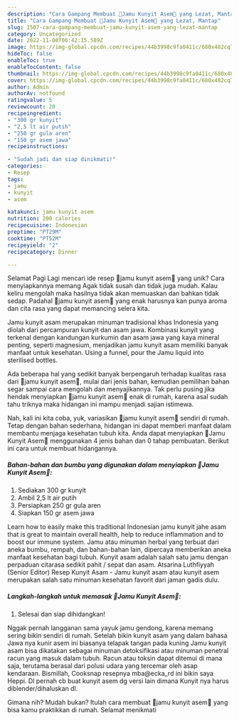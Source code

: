 ```yaml
---
description: "Cara Gampang Membuat 🍶Jamu Kunyit Asem🍶 yang Lezat, Mantap"
title: "Cara Gampang Membuat 🍶Jamu Kunyit Asem🍶 yang Lezat, Mantap"
slug: 1507-cara-gampang-membuat-jamu-kunyit-asem-yang-lezat-mantap
category: Uncategorized
date: 2022-11-08T06:42:15.589Z
image: https://img-global.cpcdn.com/recipes/44b3998c9fa0411c/680x482cq70/jamu-kunyit-asem-foto-resep-utama.jpg
hideToc: false
enableToc: true
enableTocContent: false
thumbnail: https://img-global.cpcdn.com/recipes/44b3998c9fa0411c/680x482cq70/jamu-kunyit-asem-foto-resep-utama.jpg
cover: https://img-global.cpcdn.com/recipes/44b3998c9fa0411c/680x482cq70/jamu-kunyit-asem-foto-resep-utama.jpg
author: Admin
authorAv: notfound
ratingvalue: 5
reviewcount: 20
recipeingredient:
- "300 gr kunyit"
- "2,5 lt air putih"
- "250 gr gula aren"
- "150 gr asem jawa"
recipeinstructions:

- "Sudah jadi dan siap dinikmati!"
categories:
- Resep
tags:
- jamu
- kunyit
- asem

katakunci: jamu kunyit asem 
nutrition: 200 calories
recipecuisine: Indonesian
preptime: "PT29M"
cooktime: "PT52M"
recipeyield: "2"
recipecategory: Dinner

---
```



Selamat Pagi Lagi mencari ide resep 🍶jamu kunyit asem🍶 yang unik? Cara menyiapkannya memang Agak tidak susah dan tidak juga mudah. Kalau keliru mengolah maka hasilnya tidak akan memuaskan dan bahkan tidak sedap. Padahal 🍶jamu kunyit asem🍶 yang enak harusnya kan punya aroma dan cita rasa yang dapat memancing selera kita.


Jamu kunyit asam merupakan minuman tradisional khas Indonesia yang diolah dari percampuran kunyit dan asam jawa. Kombinasi kunyit yang terkenal dengan kandungan kurkumin dan asam jawa yang kaya mineral penting, seperti magnesium, menjadikan jamu kunyit asam memiliki banyak manfaat untuk kesehatan. Using a funnel, pour the Jamu liquid into sterilised bottles.

Ada beberapa hal yang sedikit banyak berpengaruh terhadap kualitas rasa dari 🍶jamu kunyit asem🍶, mulai dari jenis bahan, kemudian pemilihan bahan segar sampai cara mengolah dan menyajikannya. Tak perlu pusing jika hendak menyiapkan 🍶jamu kunyit asem🍶 enak di rumah, karena asal sudah tahu triknya maka hidangan ini mampu menjadi sajian istimewa.


Nah, kali ini kita coba, yuk, variasikan 🍶jamu kunyit asem🍶 sendiri di rumah. Tetap dengan bahan sederhana, hidangan ini dapat memberi manfaat dalam membantu menjaga kesehatan tubuh kita. Anda dapat menyiapkan 🍶Jamu Kunyit Asem🍶 menggunakan 4 jenis bahan dan 0 tahap pembuatan. Berikut ini cara untuk membuat hidangannya.

<!--inarticleads1-->

##### Bahan-bahan dan bumbu yang digunakan dalam menyiapkan 🍶Jamu Kunyit Asem🍶:

1. Sediakan 300 gr kunyit
1. Ambil 2,5 lt air putih
1. Persiapkan 250 gr gula aren
1. Siapkan 150 gr asem jawa


Learn how to easily make this traditional Indonesian jamu kunyit jahe asam that is great to maintain overall health, help to reduce inflammation and to boost our immune system. Jamu atau minuman herbal yang terbuat dari aneka bumbu, rempah, dan bahan-bahan lain, dipercaya memberikan aneka manfaat kesehatan bagi tubuh. Kunyit asam adalah salah satu jamu dengan perpaduan citarasa sedikit pahit / sepat dan asam. Atsarina Luthfiyyah (Senior Editor) Resep Kunyit Asam - Jamu kunyit asam atau kunyit asem merupakan salah satu minuman kesehatan favorit dari jaman gadis dulu. 

<!--inarticleads2-->

##### Langkah-langkah untuk memasak 🍶Jamu Kunyit Asem🍶:


1. Selesai dan siap dihidangkan!

Nggak pernah langganan sama yayuk jamu gendong, karena memang sering bikin sendiri di rumah. Setelah bikin kunyit asam yang dalam bahasa Jawa nya kunir asem ini biasanya telapak tangan pada kuning Jamu kunyit asam bisa dikatakan sebagai minuman detoksifikasi atau minuman penetral racun yang masuk dalam tubuh. Racun atau toksin dapat ditemui di mana saja, terutama berasal dari polusi udara yang tercemar oleh asap kendaraan. Bismillah, Cooksnap resepnya mba@ecka_rd ini bikin saya Heppi. Dl pernah cb buat kunyit asem dg versi lain dimana Kunyit nya harus diblender/dihaluskan dl. 

Gimana nih? Mudah bukan? Itulah cara membuat 🍶jamu kunyit asem🍶 yang bisa kamu praktikkan di rumah. Selamat menikmati
